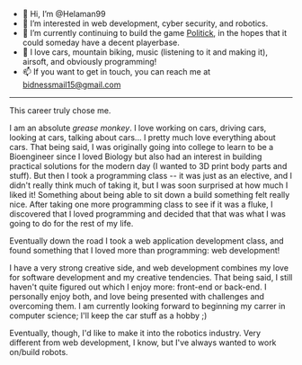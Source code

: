 - 👋 Hi, I’m @Helaman99
- 👀 I’m interested in web development, cyber security, and robotics.
- 🌱 I’m currently continuing to build the game [Politick](tinyurl.com/politick), in the hopes that it could someday have a decent playerbase.
- 💞️ I love cars, mountain biking, music (listening to it and making it), airsoft, and obviously programming!
- 📫 If you want to get in touch, you can reach me at bidnessmail15@gmail.com
---
This career truly chose me.

I am an absolute *grease monkey*. I love working on cars, driving cars, looking at cars, talking about cars... I pretty much love everything about cars.
That being said, I was originally going into college to learn to be a Bioengineer since I loved Biology but also had an
interest in building practical solutions for the modern day (I wanted to 3D print body parts and stuff). But then I took
a programming class -- it was just as an elective, and I didn't really think much of taking it, but I was soon surprised
at how much I liked it! Something about being able to sit down a build something felt really nice. After taking one
more programming class to see if it was a fluke, I discovered that I loved programming and decided that that was what
I was going to do for the rest of my life.

Eventually down the road I took a web application development class, and found something that I loved more than
programming: web development!

I have a very strong creative side, and web development combines my love for software development and my creative
tendencies. That being said, I still haven't quite figured out which I enjoy more: front-end or back-end. I personally
enjoy both, and love being presented with challenges and overcoming them. I am currently looking forward to beginning
my carrer in computer science; I'll keep the car stuff as a hobby ;)

Eventually, though, I'd like to make it into the robotics industry. Very different from web development, I know, but I've always wanted to work on/build robots.

<!---
Helaman99/Helaman99 is a ✨ special ✨ repository because its `README.md` (this file) appears on your GitHub profile.
You can click the Preview link to take a look at your changes.
--->
